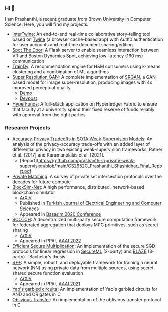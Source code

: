 ### Hi 👋 

I am Prashanthi, a recent graduate from Brown University in Computer Science. Here, you will find my projects:

- [InterTwine](https://github.com/prashanthi-r/interTwineApp): An end-to-end real-time collaborative story-telling tool based on [Twine](https://twinery.org) (a browser cache-based app) with Auth0 authentication for user accounts and real-time document sharing/editing
- [Spot The Door](https://github.com/Open-Door-Spot): A Flask server to enable seamless interaction between VR and Boston Dynamics Spot, achieving low-latency (160 ms) communication
- [TrainDy](https://github.com/prashanthi-r/traindy): A recommendation engine for H&M consumers using k-means clustering and a combination of ML algorithms
- [Super Resolution GAN](https://github.com/prashanthi-r/viVID): A complete implementation of [SRGAN](https://arxiv.org/abs/1609.04802), a GAN-based model for image super-resolution, producing images with 4x improved perceptual quality
  - [Demo](https://youtu.be/qPOHbwBIFx0)
  - [Devpost](https://devpost.com/software/vividgan)
- [HyperFunds](https://github.com/prashanthi-r/hyperfunds): A full-stack application on Hyperledger Fabric to ensure that faculty at a university spend their fixed reserve of funds reliably with approval from the right parties
 
### Research Projects 
- [Accuracy-Privacy Tradeoffs in SOTA Weak-Supervision Models](https://github.com/prashanthi-r/private-weak-supervision): An analysis of the privacy-accuracy trade-offs with an added layer of differential privacy in two existing weak-supervision frameworks, Ratner et al. [2017] and Karamanolakis et al. [2021].
  - [Report](https://github.com/prashanthi-r/private-weak-supervision/blob/main/CS2952C_Prashanthi_Shashidhar_Final_Report.pdf
- [Private Matching](https://github.com/prashanthi-r/private-matching): A survey of private set intersection protocols over the decades for future compute
- [BlockSim-Net](https://github.com/prashanthi-r/blocksim-net): A high performance, distributed, network-based blockchain simulator
  - [ArXiV](https://arxiv.org/abs/2011.03241)
  - Published in [Turkish Journal of Electrical Engineering and Computer Sciences](https://journals.tubitak.gov.tr/elektrik/vol30/iss2/5/)
  - Appeared in [Basarim 2020 Conference](https://www.youtube.com/watch?v=eFQr6SgONyk&feature=youtu.be&t=6589)
- [SCOTCH](https://github.com/arupmondal-cs/SCOTCH): A decentralized multi-party secure computation framework for federated aggregation that deploys MPC primitives, such as secret sharing
  - [ArXiV](https://arxiv.org/pdf/2201.07730.pdf)
  - Appeared in PPAI, [AAAI 2022](https://web.ecs.syr.edu/~ffiorett/cfp/PPAI22/21.mp4)
- [Efficient Secure Multiplication](https://github.com/prashanthi-r/thesis): An implementation of the secure SGD protocols for linear regression in [SecureML](https://eprint.iacr.org/2017/396.pdf) (2-party) and [BLAZE](https://eprint.iacr.org/2020/042) (3-party) - Bachelor's thesis
- [S++](https://arxiv.org/abs/2101.12078): A simple, robust, and deployable framework for training a neural network (NN) using private data from multiple sources, using secret-shared secure function evaluation
  - [ArXiV](https://arxiv.org/abs/2101.12078)
  - Appeared in PPAI, [AAAI 2021](https://www2.isye.gatech.edu/~fferdinando3/cfp/PPAI21/33-short.mp4)
- [Yao's garbled circuits](https://github.com/prashanthi-r/garbled_circuits): An implementation of Yao's garbled circuits for AND and OR gates in C
- [Oblivious Transfer](https://github.com/prashanthi-r/Oblivious_Transfer-1): An implementation of the oblivious transfer protocol in C

